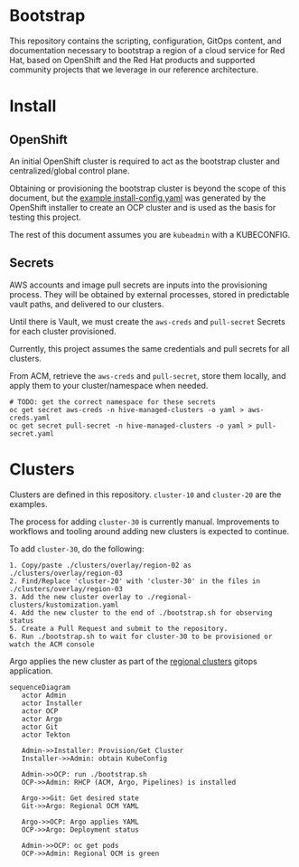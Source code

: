 # Bootstrap

This repository contains the scripting, configuration, GitOps content, and documentation necessary to bootstrap a region of a cloud service for Red Hat, based on OpenShift and the Red Hat products and supported community projects that we leverage in our reference architecture.  

# Install

## OpenShift

An initial OpenShift cluster is required to act as the bootstrap cluster and centralized/global control plane.

Obtaining or provisioning the bootstrap cluster is beyond the scope of this document, but the [example install-config.yaml](./examples/install-config.yaml)
was generated by the OpenShift installer to create an OCP cluster and is used as the basis for testing this project. 

The rest of this document assumes you are `kubeadmin` with a KUBECONFIG.


## Secrets

AWS accounts and image pull secrets are inputs into the provisioning process. They will be obtained by external
processes, stored in predictable vault paths, and delivered to our clusters.

Until there is Vault, we must create the `aws-creds` and `pull-secret` Secrets for each cluster provisioned.

Currently, this project assumes the same credentials and pull secrets for all clusters.

From ACM, retrieve the `aws-creds` and `pull-secret`, store them locally, and apply them to your cluster/namespace when needed.

```
# TODO: get the correct namespace for these secrets
oc get secret aws-creds -n hive-managed-clusters -o yaml > aws-creds.yaml
oc get secret pull-secret -n hive-managed-clusters -o yaml > pull-secret.yaml
```

# Clusters

Clusters are defined in this repository.  `cluster-10` and `cluster-20` are the examples.

The process for adding `cluster-30` is currently manual. Improvements to workflows and tooling around adding new
clusters is expected to continue.

To add `cluster-30`, do the following:

```
1. Copy/paste ./clusters/overlay/region-02 as ./clusters/overlay/region-03
2. Find/Replace 'cluster-20' with 'cluster-30' in the files in ./clusters/overlay/region-03
3. Add the new cluster overlay to ./regional-clusters/kustomization.yaml
4. Add the new cluster to the end of ./bootstrap.sh for observing status
5. Create a Pull Request and submit to the repository.
6. Run ./bootstrap.sh to wait for cluster-30 to be provisioned or watch the ACM console 
```

Argo applies the new cluster as part of the [regional clusters](./gitops-applications/regional-clusters.application.yaml) gitops application.


```mermaid
sequenceDiagram
   actor Admin
   actor Installer
   actor OCP
   actor Argo
   actor Git
   actor Tekton
   
   Admin->>Installer: Provision/Get Cluster
   Installer->>Admin: obtain KubeConfig
   
   Admin->>OCP: run ./bootstrap.sh
   OCP->>Admin: RHCP (ACM, Argo, Pipelines) is installed
      
   Argo->>Git: Get desired state
   Git->>Argo: Regional OCM YAML
   
   Argo->>OCP: Argo applies YAML
   OCP->>Argo: Deployment status
   
   Admin->>OCP: oc get pods 
   OCP->>Admin: Regional OCM is green 
    
```
